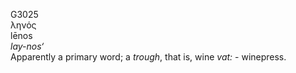 <body>
  <p>G3025<br>  ληνός  <br> lēnos  <br><i>lay-nos‘ </i><br>Apparently a primary word; a <i>trough</i>, that is, wine <i>vat:</i> - winepress.<br></p>
 </body>